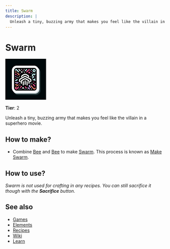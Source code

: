 ```yaml
---
title: Swarm
description: |
  Unleash a tiny, buzzing army that makes you feel like the villain in a superhero movie.
---
```

# Swarm

![](../images/item.swarm.png)

**Tier**: 2

Unleash a tiny, buzzing army that makes you feel like the villain in a superhero movie.

## How to make?

* Combine [Bee](/wiki/elements/bee) and [Bee](/wiki/elements/bee) to make [Swarm](/wiki/elements/swarm). This process is known as [Make Swarm](/wiki/recipes/make-swarm).

## How to use?

_Swarm is not used for crafting in any recipes. You can still sacrifice it though with the **Sacrifice** button._

## See also

* [Games](/wiki/games)
* [Elements](/wiki/elements)
* [Recipes](/wiki/recipes)
* [Wiki](/wiki/index)
* [Learn](/learn/index)